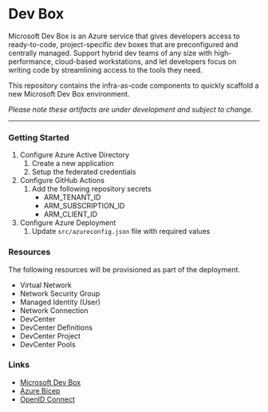 # Dev Box

Microsoft Dev Box is an Azure service that gives developers access to ready-to-code, project-specific dev boxes that are preconfigured and centrally managed. Support hybrid dev teams of any size with high-performance, cloud-based workstations, and let developers focus on writing code by streamlining access to the tools they need.

This repository contains the infra-as-code components to quickly scaffold a new Microsoft Dev Box environment.

_Please note these artifacts are under development and subject to change._

---

### Getting Started

1. Configure Azure Active Directory
    1. Create a new application
    2. Setup the federated credentials
2. Configure GitHub Actions
    1. Add the following repository secrets
        - ARM_TENANT_ID
        - ARM_SUBSCRIPTION_ID
        - ARM_CLIENT_ID
3. Configure Azure Deployment
    1. Update `src/azureconfig.json` file with required values

### Resources

The following resources will be provisioned as part of the deployment.

- Virtual Network
- Network Security Group
- Managed Identity (User)
- Network Connection
- DevCenter
- DevCenter Definitions
- DevCenter Project
- DevCenter Pools

### Links

- [Microsoft Dev Box](https://docs.microsoft.com/azure/dev-box)
- [Azure Bicep](https://docs.microsoft.com/azure/azure-resource-manager/bicep)
- [OpenID Connect](https://docs.github.com/actions/deployment/security-hardening-your-deployments/configuring-openid-connect-in-azure)